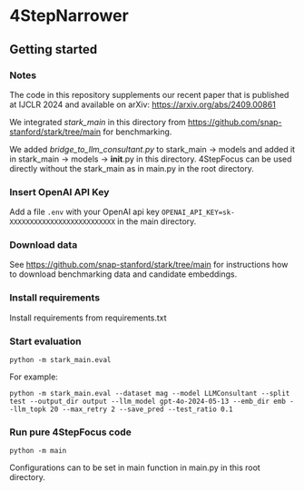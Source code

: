 # 4StepNarrower
## Getting started
### Notes
The code in this repository supplements our recent paper that is published at IJCLR 2024 and available on arXiv: https://arxiv.org/abs/2409.00861

We integrated *stark_main* in this directory from https://github.com/snap-stanford/stark/tree/main for benchmarking.

We added *bridge_to_llm_consultant.py* to stark_main -> models and added it in stark_main -> models -> __init__.py in this directory.
4StepFocus can be used directly without the stark_main as in main.py in the root directory. 

### Insert OpenAI API Key

Add a file ```.env``` with your OpenAI api key ```OPENAI_API_KEY=sk-XXXXXXXXXXXXXXXXXXXXXXXXXX``` in the main directory.

### Download data
See https://github.com/snap-stanford/stark/tree/main for instructions how to download benchmarking data and candidate embeddings.

### Install requirements
Install requirements from requirements.txt

### Start evaluation
```
python -m stark_main.eval
```
For example:
```
python -m stark_main.eval --dataset mag --model LLMConsultant --split test --output_dir output --llm_model gpt-4o-2024-05-13 --emb_dir emb --llm_topk 20 --max_retry 2 --save_pred --test_ratio 0.1
```

### Run pure 4StepFocus code
```
python -m main
```
Configurations can to be set in main function in main.py in this root directory.
